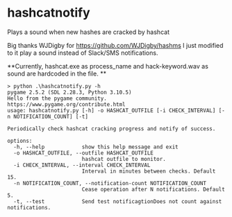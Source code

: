 # hashcatnotify
 Plays a sound when new hashes are cracked by hashcat 

Big thanks WJDigby for https://github.com/WJDigby/hashms I just modified to it play a sound instead of Slack/SMS notifications. 
 
**Currently, hashcat.exe as process_name and hack-keyword.wav as sound are hardcoded in the file. **

```
> python .\hashcatnotify.py -h
pygame 2.5.2 (SDL 2.28.3, Python 3.10.5)
Hello from the pygame community. https://www.pygame.org/contribute.html
usage: hashcatnotify.py [-h] -o HASHCAT_OUTFILE [-i CHECK_INTERVAL] [-n NOTIFICATION_COUNT] [-t]

Periodically check hashcat cracking progress and notify of success.

options:
  -h, --help            show this help message and exit
  -o HASHCAT_OUTFILE, --outfile HASHCAT_OUTFILE
                        hashcat outfile to monitor.
  -i CHECK_INTERVAL, --interval CHECK_INTERVAL
                        Interval in minutes between checks. Default 15.
  -n NOTIFICATION_COUNT, --notification-count NOTIFICATION_COUNT
                        Cease operation after N notifications. Default 5.
  -t, --test            Send test notificagtionDoes not count against notifications.
```

